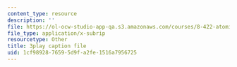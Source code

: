 ```yaml
---
content_type: resource
description: ''
file: https://ol-ocw-studio-app-qa.s3.amazonaws.com/courses/8-422-atomic-and-optical-physics-ii-spring-2013/1cf9892876595d9fa2fe1516a7956725_j8Wg9c9aWV8.vtt
file_type: application/x-subrip
resourcetype: Other
title: 3play caption file
uid: 1cf98928-7659-5d9f-a2fe-1516a7956725
---
```

